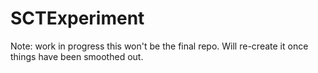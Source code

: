 # SCTExperiment


Note: work in progress this won't be the final repo. Will re-create it once things have been smoothed out.